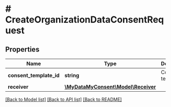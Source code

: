 # # CreateOrganizationDataConsentRequest

## Properties

Name | Type | Description | Notes
------------ | ------------- | ------------- | -------------
**consent_template_id** | **string** | Consent template id | [optional]
**receiver** | [**\MyDataMyConsent\Model\Receiver**](Receiver.md) |  |

[[Back to Model list]](../../README.md#models) [[Back to API list]](../../README.md#endpoints) [[Back to README]](../../README.md)
